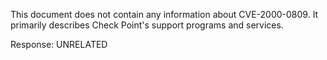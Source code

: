 This document does not contain any information about CVE-2000-0809. It primarily describes Check Point's support programs and services.

Response: UNRELATED